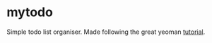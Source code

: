 mytodo
======

Simple todo list organiser. Made following the great yeoman [tutorial].

[tutorial]:http://yeoman.io/codelab.html
